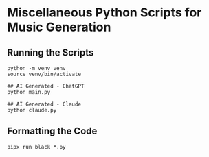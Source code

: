# Miscellaneous Python Scripts for Music Generation

## Running the Scripts

```shell
python -m venv venv
source venv/bin/activate

## AI Generated - ChatGPT
python main.py

## AI Generated - Claude
python claude.py
```

## Formatting the Code

```shell
pipx run black *.py
```